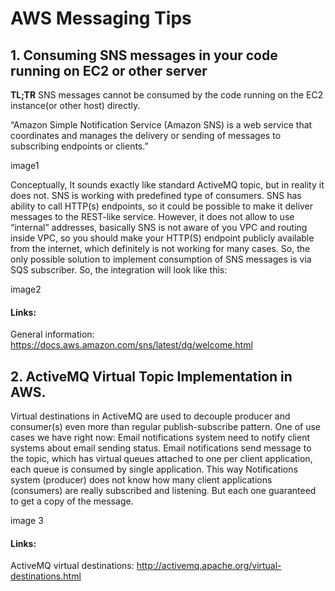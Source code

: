 # AWS Messaging Tips

## 1. Consuming SNS messages in your code running on EC2 or other server

**TL;TR** SNS messages cannot be consumed by the code running on the EC2 instance(or other host) directly.

“Amazon Simple Notification Service (Amazon SNS) is a web service that coordinates and manages the delivery or sending of messages to subscribing endpoints or clients.” 

image1

Conceptually, It sounds exactly like standard ActiveMQ topic, but in reality it does not. SNS is working with predefined type of consumers. 
SNS has ability to call HTTP(s) endpoints, so it could be possible to make it deliver messages to the REST-like service. However, it does not allow to use “internal” addresses, basically SNS is not aware of you VPC and routing inside VPC, so you should make your HTTP(S) endpoint publicly available from the internet, which definitely is not working for many cases.
So, the only possible solution to implement consumption of SNS messages is via SQS subscriber. So, the integration will look like this:

image2

#### Links:
General information:  https://docs.aws.amazon.com/sns/latest/dg/welcome.html

## 2. ActiveMQ Virtual Topic Implementation in AWS.

Virtual destinations in ActiveMQ are used to decouple producer and consumer(s) even more than regular publish-subscribe pattern.
One of use cases we have right now: 
Email notifications system need to notify client systems about email sending status. Email notifications send message to the topic, which has virtual queues attached to one per client application, each queue is consumed by single application. This way Notifications system (producer) does not know how many client applications (consumers) are really subscribed and listening. But each one guaranteed to get a copy of the message.

image 3

#### Links:
ActiveMQ virtual destinations: http://activemq.apache.org/virtual-destinations.html



